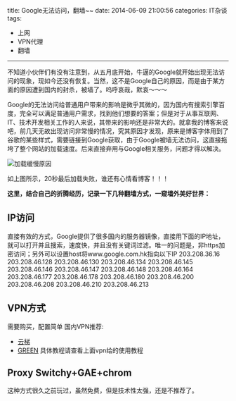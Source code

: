 title: Google无法访问，翻墙~~
date: 2014-06-09 21:00:56
categories: IT杂谈
tags:
- 上网
- VPN代理
- 翻墙

-----
不知道小伙伴们有没有注意到，从五月底开始，牛逼的Google就开始出现无法访问的现象，现如今还没有恢复。当然，这不是Google自己的原因，而是由于某方面的原因遭到国内的封杀，被墙了。呜呼哀哉，默哀～～～  

<!-- more -->

Google的无法访问给普通用户带来的影响是微乎其微的，因为国内有搜索引擎百度，完全可以满足普通用户需求，找到他们想要的答案；但是对于从事互联网、IT、技术开发相关工作的人来说，其带来的影响还是非常大的。就拿我的博客来说吧，前几天无故出现访问非常慢的情况，究其原因才发现，原来是博客字体用到了谷歌的某些样式，需要链接到Google获取，由于Google被墙无法访问，这直接拖垮了整个网站的加载速度。后来直接弃用与Google相关服务，问题才得以解决。

![加载缓慢原因](http://iversong.qiniudn.com/iversong_20140609213826.jpg)

如上图所示，20秒最后加载失败，谁还有心情看博客！！！

**这里，结合自己的折腾经历，记录一下几种翻墙方式，一窥墙外美好世界：**

## IP访问
直接有效的方式，Google提供了很多国内的服务器镜像，直接用下面的IP地址，就可以打开并且搜索，速度快，并且没有关键词过滤。唯一的问题是，非https加密访问；另外可以设置host将www.google.com.hk指向以下IP
203.208.36.16
203.208.46.128
203.208.46.130
203.208.46.134
203.208.46.145
203.208.46.146
203.208.46.147
203.208.46.148
203.208.46.164
203.208.46.177
203.208.46.178
203.208.46.180
203.208.46.200
203.208.46.208
203.208.46.210
203.208.46.213

## VPN方式
需要购买，配置简单
国内VPN推荐:
* [云梯](https://www.ytvpn.com/)
* [GREEN](https://www.grjsq.me/)
具体教程请查看上面vpn给的使用教程

## Proxy Switchy+GAE+chrom
这种方式很久之前玩过，虽然免费，但是技术性太强，还是不推荐了。
